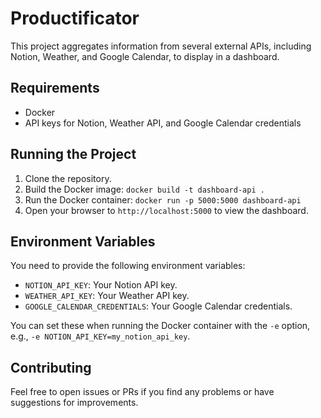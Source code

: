 # Productificator

This project aggregates information from several external APIs, including Notion, Weather, and Google Calendar, to
display in a dashboard.

## Requirements

- Docker
- API keys for Notion, Weather API, and Google Calendar credentials

## Running the Project

1. Clone the repository.
2. Build the Docker image: `docker build -t dashboard-api .`
3. Run the Docker container: `docker run -p 5000:5000 dashboard-api`
4. Open your browser to `http://localhost:5000` to view the dashboard.

## Environment Variables

You need to provide the following environment variables:

- `NOTION_API_KEY`: Your Notion API key.
- `WEATHER_API_KEY`: Your Weather API key.
- `GOOGLE_CALENDAR_CREDENTIALS`: Your Google Calendar credentials.

You can set these when running the Docker container with the `-e` option, e.g., `-e NOTION_API_KEY=my_notion_api_key`.

## Contributing

Feel free to open issues or PRs if you find any problems or have suggestions for improvements.


